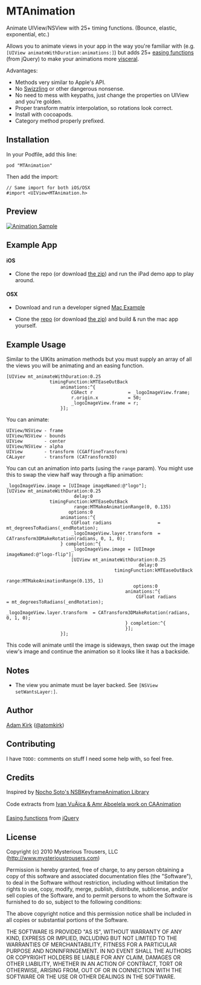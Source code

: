 MTAnimation
===========

Animate UIView/NSView with 25+ timing functions. (Bounce, elastic, exponential, etc.)

Allows you to animate views in your app in the way you're familiar with (e.g. `[UIView animateWithDuration:animations:]`) but adds 25+ [easing functions](http://easings.net/) (from jQuery) to make your animations more [visceral](http://mysterioustrousers.com/news/2013/3/25/visceral-apps-and-you).

Advantages:
- Methods very similar to Apple's API.
- No [Swizzling](https://github.com/nst/iOS-Runtime-Headers/blob/master/Frameworks/UIKit.framework/UIViewController.h#L458) or other dangerous nonsense.
- No need to mess with keypaths, just change the properties on UIView and you're golden.
- Proper transform matrix interpolation, so rotations look correct.
- Install with cocoapods.
- Category method properly prefixed.

## Installation

In your Podfile, add this line:

    pod "MTAnimation"

Then add the import:

```objc
// Same import for both iOS/OSX
#import <UIView+MTAnimation.h>
```

## Preview

[![Animation Sample](https://dl.dropboxusercontent.com/u/2771219/github/MTAnimation/demo.gif)](https://dl.dropboxusercontent.com/u/2771219/github/MTAnimation/demo.mov)


## Example App

#### iOS

* Clone the repo (or download [the zip](https://github.com/mysterioustrousers/MTAnimation/archive/master.zip)) and run the iPad demo app to play around.

#### OSX

* Download and run a developer signed [Mac Example](https://github.com/mysterioustrousers/MTAnimation-Mac-Example/raw/master/MTAnimationMacExample.app.zip)

* Clone the [repo](https://github.com/mysterioustrousers/MTAnimation-Mac-Example) (or download [the zip](https://github.com/mysterioustrousers/MTAnimation-Mac-Example/archive/master.zip)) and build & run the mac app yourself.


## Example Usage

Similar to the UIKits animation methods but you must supply an array of all the views you will be animating and an easing function.

```objc
[UIView mt_animateWithDuration:0.25
                timingFunction:kMTEaseOutBack
                    animations:^{
                        CGRect r             = _logoImageView.frame;
                        r.origin.x           = 50;
                        _logoImageView.frame = r;
                    }];
```

You can animate:

```objc
UIView/NSView - frame
UIView/NSView - bounds
UIView        - center
UIView/NSView - alpha
UIView        - transform (CGAffineTransform)
CALayer       - transform (CATransform3D)
```

You can cut an animation into parts (using the `range` param). You might use this to swap the view half way through a flip animation:

```objc
_logoImageView.image = [UIImage imageNamed:@"logo"];
[UIView mt_animateWithDuration:0.25
                         delay:0
                timingFunction:kMTEaseOutBack
                         range:MTMakeAnimationRange(0, 0.135)
                       options:0
                    animations:^{
                        CGFloat radians                 = mt_degreesToRadians(_endRotation);
                        _logoImageView.layer.transform  = CATransform3DMakeRotation(radians, 0, 1, 0);
                    } completion:^{
                        _logoImageView.image = [UIImage imageNamed:@"logo-flip"];
                        [UIView mt_animateWithDuration:0.25
                                                 delay:0
                                        timingFunction:kMTEaseOutBack
                                                 range:MTMakeAnimationRange(0.135, 1)
                                               options:0
                                            animations:^{
                                                CGFloat radians                 = mt_degreesToRadians(_endRotation);
                                                _logoImageView.layer.transform  = CATransform3DMakeRotation(radians, 0, 1, 0);
                                            } completion:^{
                                            }];
                    }];
```

This code will animate until the image is sideways, then swap out the image view's image and continue the animation so it looks like it has a backside.


## Notes

* The view you animate must be layer backed. See `[NSView setWantsLayer:]`.

## Author

[Adam Kirk](https://github.com/atomkirk) ([@atomkirk](https://twitter.com/atomkirk))

## Contributing

I have `TODO:` comments on stuff I need some help with, so feel free.

## Credits

Inspired by [Nocho Soto's NSBKeyframeAnimation Library](https://github.com/NachoSoto/NSBKeyframeAnimation)

Code extracts from [Ivan VuÄica & Amr Aboelela work on CAAnimation](http://svn.gna.org/svn/gnustep/libs/quartzcore/trunk/Source/CAAnimation.m)

[Easing functions](http://easings.net/) from [jQuery](http://gsgd.co.uk/sandbox/jquery/easing/jquery.easing.1.3.js)

## License

Copyright (c) 2010 Mysterious Trousers, LLC (http://www.mysterioustrousers.com)

Permission is hereby granted, free of charge, to any person obtaining a copy
of this software and associated documentation files (the "Software"), to deal
in the Software without restriction, including without limitation the rights
to use, copy, modify, merge, publish, distribute, sublicense, and/or sell
copies of the Software, and to permit persons to whom the Software is
furnished to do so, subject to the following conditions:

The above copyright notice and this permission notice shall be included in
all copies or substantial portions of the Software.

THE SOFTWARE IS PROVIDED "AS IS", WITHOUT WARRANTY OF ANY KIND, EXPRESS OR
IMPLIED, INCLUDING BUT NOT LIMITED TO THE WARRANTIES OF MERCHANTABILITY,
FITNESS FOR A PARTICULAR PURPOSE AND NONINFRINGEMENT. IN NO EVENT SHALL THE
AUTHORS OR COPYRIGHT HOLDERS BE LIABLE FOR ANY CLAIM, DAMAGES OR OTHER
LIABILITY, WHETHER IN AN ACTION OF CONTRACT, TORT OR OTHERWISE, ARISING FROM,
OUT OF OR IN CONNECTION WITH THE SOFTWARE OR THE USE OR OTHER DEALINGS IN
THE SOFTWARE.
